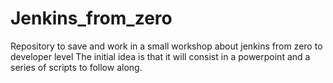# Jenkins_from_zero

Repository to save and work in a small workshop about jenkins from zero to developer level
The initial idea is that it will consist in a powerpoint and a series of scripts to follow along.
